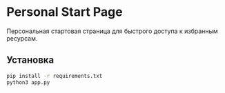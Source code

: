 # Personal Start Page

Персональная стартовая страница для быстрого доступа к избранным ресурсам.

## Установка
```bash
pip install -r requirements.txt
python3 app.py